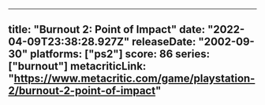 
---
title: "Burnout 2: Point of Impact"
date: "2022-04-09T23:38:28.927Z"
releaseDate: "2002-09-30"
platforms: ["ps2"]
score: 86
series: ["burnout"]
metacriticLink: "https://www.metacritic.com/game/playstation-2/burnout-2-point-of-impact"
---

